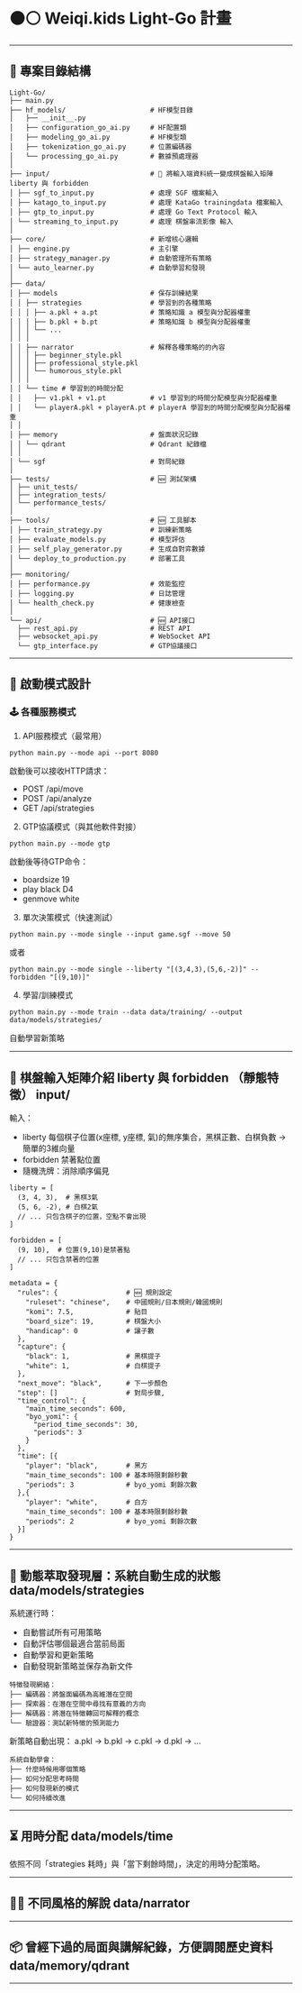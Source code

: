 # ⚫️⚪️ Weiqi.kids Light-Go 計畫

---

## 📁 專案目錄結構

```
Light-Go/
├── main.py
├── hf_models/                     # HF模型目錄
│   ├── __init__.py
│   ├── configuration_go_ai.py     # HF配置類
│   ├── modeling_go_ai.py          # HF模型類
│   ├── tokenization_go_ai.py      # 位置編碼器
│   └── processing_go_ai.py        # 數據預處理器
│
├── input/                         # 🧠 將輸入端資料統一變成棋盤輸入矩陣 liberty 與 forbidden
│ ├── sgf_to_input.py              # 處理 SGF 檔案輸入
│ ├── katago_to_input.py           # 處理 KataGo trainingdata 檔案輸入
│ ├── gtp_to_input.py              # 處理 Go Text Protocol 輸入
│ └── streaming_to_input.py        # 處理 棋盤串流影像 輸入
│
├── core/                          # 新增核心邏輯
│ ├── engine.py                    # 主引擎
│ ├── strategy_manager.py          # 自動管理所有策略
│ └── auto_learner.py              # 自動學習和發現
│
├── data/
│ ├── models                       # 保存訓練結果
│ │ ├── strategies                 # 學習到的各種策略
│ │ │ ├── a.pkl + a.pt             # 策略知識 a 模型與分配器權重
│ │ │ ├── b.pkl + b.pt             # 策略知識 b 模型與分配器權重
│ │ │ └── ...
│ │ │
│ │ ├── narrator                   # 解釋各種策略的的內容
│ │ │ ├── beginner_style.pkl
│ │ │ ├── professional_style.pkl
│ │ │ └── humorous_style.pkl
│ │ │
│ │ └── time # 學習到的時間分配
│ │   ├── v1.pkl + v1.pt           # v1 學習到的時間分配模型與分配器權重
│ │   └── playerA.pkl + playerA.pt # playerA 學習到的時間分配模型與分配器權重
│ │ 
│ ├── memory                       # 盤面狀況記錄
│ │ └── qdrant                     # Qdrant 紀錄檔
│ │ 
│ └── sgf                          # 對局紀錄
│
├── tests/                         # 🆕 測試架構
│ ├── unit_tests/
│ ├── integration_tests/
│ └── performance_tests/
│
├── tools/                         # 🆕 工具腳本
│ ├── train_strategy.py            # 訓練新策略
│ ├── evaluate_models.py           # 模型評估
│ ├── self_play_generator.py       # 生成自對弈數據
│ └── deploy_to_production.py      # 部署工具
│
├── monitoring/
│ ├── performance.py               # 效能監控
│ ├── logging.py                   # 日誌管理
│ └── health_check.py              # 健康檢查
│
└── api/                           # 🆕 API接口
  ├── rest_api.py                  # REST API
  ├── websocket_api.py             # WebSocket API
  └── gtp_interface.py             # GTP協議接口
```

---

## 🚀 啟動模式設計

### 🕹 各種服務模式

1. API服務模式（最常用）

```
python main.py --mode api --port 8080
```

啟動後可以接收HTTP請求：
 - POST /api/move
 - POST /api/analyze
 - GET /api/strategies

2. GTP協議模式（與其他軟件對接）

```
python main.py --mode gtp
```

啟動後等待GTP命令：
 - boardsize 19
 - play black D4
 - genmove white

3. 單次決策模式（快速測試）

```
python main.py --mode single --input game.sgf --move 50
```

或者

```
python main.py --mode single --liberty "[(3,4,3),(5,6,-2)]" --forbidden "[(9,10)]"
```

4. 學習/訓練模式

```
python main.py --mode train --data data/training/ --output data/models/strategies/
```
自動學習新策略

---

## 🧠 棋盤輸入矩陣介紹 liberty 與 forbidden （靜態特徵） input/

輸入：
- liberty 每個棋子位置(x座標, y座標, 氣)的無序集合，黑棋正數、白棋負數 → 簡單的3維向量
- forbidden 禁著點位置
- 隨機洗牌：消除順序偏見

```
liberty = [
  (3, 4, 3),  # 黑棋3氣
  (5, 6, -2), # 白棋2氣
  // ... 只包含棋子的位置，空點不會出現
]
```

```
forbidden = [
  (9, 10),  # 位置(9,10)是禁著點
  // ... 只包含禁著的位置
]
```

```
metadata = {
  "rules": {                 # 🆕 規則設定
    "ruleset": "chinese",    # 中國規則/日本規則/韓國規則
    "komi": 7.5,             # 貼目
    "board_size": 19,        # 棋盤大小
    "handicap": 0            # 讓子數
  },
  "capture": {
    "black": 1,              # 黑棋提子
    "white": 1,              # 白棋提子
  },
  "next_move": "black",      # 下一步顏色
  "step": []                 # 對局步驟,
  "time_control": {
    "main_time_seconds": 600,
    "byo_yomi": {
      "period_time_seconds": 30,
      "periods": 3
    }
  },
  "time": [{
    "player": "black",       # 黑方
    "main_time_seconds": 100 # 基本時限剩餘秒數
    "periods": 3             # byo_yomi 剩餘次數
  },{
    "player": "white",       # 白方
    "main_time_seconds": 100 # 基本時限剩餘秒數
    "periods": 2             # byo_yomi 剩餘次數
  }]
}
```

---

## 🧪 動態萃取發現層：系統自動生成的狀態 data/models/strategies

系統運行時：
- 自動嘗試所有可用策略
- 自動評估哪個最適合當前局面
- 自動學習和更新策略
- 自動發現新策略並保存為新文件

```
特徵發現網絡：
├── 編碼器：將盤面編碼為高維潛在空間
├── 探索器：在潛在空間中尋找有意義的方向
├── 解碼器：將潛在特徵轉回可解釋的概念
└── 驗證器：測試新特徵的預測能力
```

新策略自動出現：
a.pkl → b.pkl → c.pkl → d.pkl → ...

```
系統自動學會：
├── 什麼時候用哪個策略
├── 如何分配思考時間
├── 如何發現新的模式
└── 如何持續改進
```

---

## ⏳ 用時分配  data/models/time

依照不同「strategies 耗時」與「當下剩餘時間」，決定的用時分配策略。

--- 

## 🧑‍🏫 不同風格的解說 data/narrator

--- 

## 📦 曾經下過的局面與講解紀錄，方便調閱歷史資料 data/memory/qdrant

---
